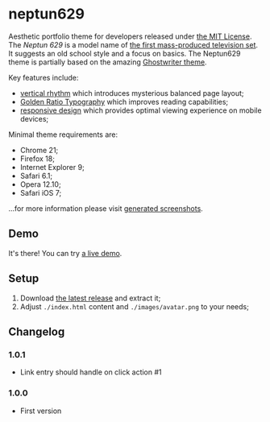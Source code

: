 # neptun629

Aesthetic portfolio theme for developers released under [the MIT License](https://github.com/tomasz-oponowicz/neptun629/blob/master/LICENSE.txt). The _Neptun 629_ is a model name of [the first mass-produced television set](http://stare-telewizory.republika.pl/grafika/katalog/duze/kat79/neptun426.jpg). It suggests an old school style and a focus on basics. The Neptun629 theme is partially based on the amazing [Ghostwriter theme](https://github.com/roryg/ghostwriter). 

Key features include:

* [vertical rhythm](http://designmodo.com/vertical-rhythm/) which introduces mysterious balanced page layout;
* [Golden Ratio Typography](http://www.pearsonified.com/2011/12/golden-ratio-typography.php) which improves reading capabilities;
* [responsive design](http://en.wikipedia.org/wiki/Responsive_web_design) which provides optimal viewing experience on mobile devices;

Minimal theme requirements are:

* Chrome 21;
* Firefox 18;
* Internet Explorer 9;
* Safari 6.1;
* Opera 12.10;
* Safari iOS 7;

...for more information please visit [generated screenshots](http://www.browserstack.com/screenshots/e3dde4dec14f46390f52469dafe667cdc93ab720).

## Demo

It's there! You can try [a live demo](http://tomasz-oponowicz.github.io/neptun629/).

## Setup

1. Download [the latest release](https://github.com/tomasz-oponowicz/neptun629/releases) and extract it;
1. Adjust `./index.html` content and `./images/avatar.png` to your needs;

## Changelog

### 1.0.1

* Link entry should handle on click action #1

### 1.0.0

* First version
